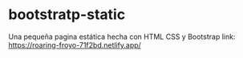 # bootstratp-static
Una pequeña pagina estática hecha con HTML CSS y Bootstrap
link: https://roaring-froyo-71f2bd.netlify.app/
